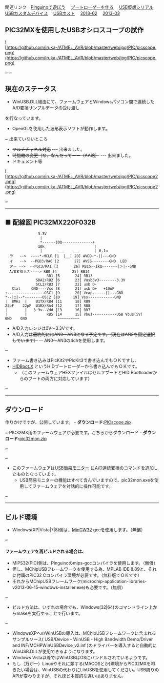 ﻿関連リンク　[Pinguinoで遊ぼう](Pinguino.md) 　[ブートローダーを作る](HIDBootX.md) 　[USB仮想シリアル](PIC32MX_USBCDC.md) 　[USBカスタムデバイス](USB_CUSTOM.md) 　[USBホスト](USB_HOST.md) 　[2013-02](2013-02.md) 　[2013-03](2013-03.md) 

## PIC32MXを使用したUSBオシロスコープの試作

![https://github.com/iruka-/ATMEL_AVR/blob/master/web/jpg/PIC/picscope.png](https://github.com/iruka-/ATMEL_AVR/blob/master/web/jpg/PIC/picscope.png) 

~
~
## 現在のステータス
- WinUSB.DLL経由にて、ファームウェアとWindowsパソコン間で連続したA/D変換サンプルデータの受け渡し

<!-- dummy comment line for breaking list -->
を行なっています。
- OpenGLを使用した波形表示ソフトが動作します。

<!-- dummy comment line for breaking list -->

~
出来ていないところ
- ~~マルチチャネル対応~~ --- 出来ました。
- ~~時間軸の変更（な、なんだってーー（AA略）~~ --- 出来ました。
- ドキュメント等

<!-- dummy comment line for breaking list -->

![https://github.com/iruka-/ATMEL_AVR/blob/master/web/jpg/PIC/picscope2.png](https://github.com/iruka-/ATMEL_AVR/blob/master/web/jpg/PIC/picscope2.png) 


~

- - - -
## ■ 配線図         PIC32MX220F032B

	               3.3V
	                |
	                *------10Ω--------------+
	               10k                       |
	                |       ___    ___       | 0.1u
	  ラ   -->  ----*-MCLR [1  |__| 28] AVDD-*-||---GND
	  イ   -->  --PGD3/RA0 [2       27] AVSS--------GND  LED
	  ター -->  --PGC3/RA1 [3       26] RB15--1kΩ-------|＞|--GND
	  A/D変換入力----> RB0 [4       25] RB14
	                   RB1 [5       24] RB13
	              SDA2/RB2 [6       23] Vusb3v3--------3.3V
	              SCL2/RB3 [7       22] usb D-
	   Xtal     GND----Vss [8       21] usb D+   +10uF
	+-----------------OSC1 [9       20] Vcap------||---GND
	*--|□|--*--------OSC2 [10      19] Vss------------GND
	|  8MHz  |    U1TX/RB4 [11      18] RB9
	22pF    22pF  U1RX/RA4 [12      17] RB8
	|        |   3.3v--Vdd [13      16] RB7
	|        |         RB5 [14      15] Vbus-----------USB Vbus(5V)
	GND    GND              ~~~~~~~~~~
	           
	           
- A/D入力レンジは0V〜3.3Vです。
- A/D入力は~~最終的にはAN0〜AN3になる予定です。（現在はAN2を固定選択しています）~~ -- AN0〜AN3の4chを使用します。

<!-- dummy comment line for breaking list -->


~

- ファーム書き込みはPicKit2やPicKit3で書き込んでもＯＫですし、
- [HIDBoot.X](HIDBootX.md) というHIDブートローダーから書き込んでもＯＫです。
    - （このファームウェアHEXファイルはセルフブートとHID Bootloaderからのブートの両方に対応しています）

<!-- dummy comment line for breaking list -->

~
- - - -
## ダウンロード

作りかけですが、公開しています。
    - **ダウンロード:**[PICscope.zip](https://github.com/iruka-/ATMEL_AVR/blob/master/web/upload/PIC/PICscope.zip) 

<!-- dummy comment line for breaking list -->

~
PIC32MX用のファームウェアが必要です。こちらからダウンロード
    - **ダウンロード:**[pic32mon.zip](https://github.com/iruka-/ATMEL_AVR/blob/master/web/upload/PIC/pic32mon.zip) 

<!-- dummy comment line for breaking list -->

~


~

- このファームウェアは[USB簡易モニター](PIC32mon.md) にA/D連続変換のコマンドを追加したものとなっています。
    - USB簡易モニターの機能はすべて含んでいますので、pic32mon.exeを使用してファームウェアを対話的に操作可能です。

<!-- dummy comment line for breaking list -->
~
- - - -
## ビルド環境
- Windows(XP|Vista|7|8)側は、[MinGW32](http://www.mingw.org/)  gccを使用します。（無償）

<!-- dummy comment line for breaking list -->

~
#### ファームウェアを再ビルドされる場合は、
- MIPS32(PIC)側は、Pinguinoのmips-gccコンパイラを使用します。（無償）
- 但し、MChipUSBフレームワークを使用する為、MPLAB IDE 8.89と、それに付属のPIC32 Cコンパイラ環境が必要です。（無料版でＯＫです）
- それからMChipUSBフレームワーク(microchip-application-libraries-v2013-06-15-windows-installer.exe)も必要です。（無償）

<!-- dummy comment line for breaking list -->

~
- ビルド方法は、いずれの場合でも、Windows(32|64)のコマンドライン上からmakeを実行することで行います。

<!-- dummy comment line for breaking list -->

~
- WindowsXPへのWinUSBの導入は、MChipUSBフレームワークに含まれるサンプルソース(  USB/Device - WinUSB - High Bandwidth Demo/Driver and INF/MCHPWinUSBDevice_v2.inf )のドライバーを導入すると自動的にWinUSB.DLLが使用できるようになります。
- Windows Vista以降ではWinUSBはOSにバンドルされているようです。
- もし（万が一）Linuxやそれに類する(MACOSとか)環境からPIC32MXを叩きたい場合は、WinUSBの代わりにLibUSBを使用してください。USB周りのAPIが変わりますが、それほど本質的な違いはありません。

